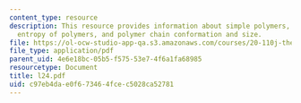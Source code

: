 ```yaml
---
content_type: resource
description: This resource provides information about simple polymers, configurational
  entropy of polymers, and polymer chain conformation and size.
file: https://ol-ocw-studio-app-qa.s3.amazonaws.com/courses/20-110j-thermodynamics-of-biomolecular-systems-fall-2005/c97eb4dae0f673464fcec5028ca52781_l24.pdf
file_type: application/pdf
parent_uid: 4e6e18bc-05b5-f575-53e7-4f6a1fa68985
resourcetype: Document
title: l24.pdf
uid: c97eb4da-e0f6-7346-4fce-c5028ca52781
---
```

